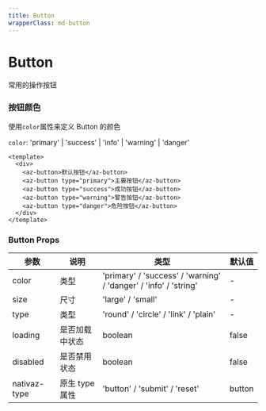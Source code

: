 ```yaml
---
title: Button
wrapperClass: md-button
---
```


# Button

常用的操作按钮

### 按钮颜色

使用`color`属性来定义 Button 的颜色

`color`: 'primary' | 'success' | 'info' | 'warning' | 'danger'

```vue demo slot#button <div>123</div>
<template>
  <div>
    <az-button>默认按钮</az-button>
    <az-button type="primary">主要按钮</az-button>
    <az-button type="success">成功按钮</az-button>
    <az-button type="warning">警告按钮</az-button>
    <az-button type="danger">危险按钮</az-button>
  </div>
</template>
```

<html>
  <h3>Button Props</h3>
</html>

| 参数        | 说明           | 类型                                                             | 默认值 |
| ----------- | -------------- | ---------------------------------------------------------------- | ------ |
| color       | 类型           | 'primary' / 'success' / 'warning' / 'danger' / 'info' / 'string' | -      |
| size        | 尺寸           | 'large' / 'small'                                                | -      |
| type        | 类型           | 'round' / 'circle' / 'link' / 'plain'                            | -      |
| loading     | 是否加载中状态 | boolean                                                          | false  |
| disabled    | 是否禁用状态   | boolean                                                          | false  |
| nativaz-type | 原生 type 属性 | 'button' / 'submit' / 'reset'                                    | button |
